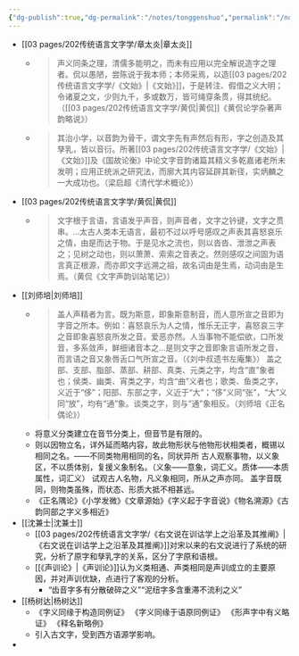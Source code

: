 ```yaml
---
{"dg-publish":true,"dg-permalink":"/notes/tonggenshuo","permalink":"/notes/tonggenshuo/","tags":["语言学"],"created":"2024-11-30T20:49:52.071+08:00","updated":"2025-03-02T19:58:16.580+08:00"}
---
```


- [[03 pages/202传统语言文字学/章太炎\|章太炎]]
	- > 声义同条之理，清儒多能明之，而未有应用以完全解说造字之理者。侃以愚陋，尝陈说于我本师；本师采焉，以造[[03 pages/202传统语言文字学/《文始》\|《文始》]]，于是转注、假借之义大明；令诸夏之文，少则九千，多或数万，皆可绳穿条贯，得其统纪。（[[03 pages/202传统语言文字学/黄侃\|黄侃]]《黄侃论学杂著声韵略说》）
	- >其治小学，以音韵为骨干，谓文字先有声然后有形，字之创造及其孳乳，皆以音衍。所著[[03 pages/202传统语言文字学/《文始》\|《文始》]]及《国故论衡》中论文字音韵诸篇其精义多乾嘉诸老所未发明；应用正统派之研究法，而廓大其内容延辟其新径，实炳麟之一大成功也。（梁启超《清代学术概论》）
- [[03 pages/202传统语言文字学/黄侃\|黄侃]]
	- > 文字根于言语，言语发乎声音，则声音者，文字之钤键，文字之贯串。…太古人类本无语言，最初不过以呼号感叹之声表其喜怒哀乐之情，由是而达于物。于是见水之流也，则以沓沓、泄泄之声表之；见树之动也，则以萧萧、索索之音表之。然则感叹之间固为语言真正根源，而亦即文字远溯之祖，故名词由是生焉，动词由是生焉。（黄侃《文字声韵训站笔记》）
- [[刘师培\|刘师培]]
	- >盖人声精者为言。既为斯意，即象斯意制音，而人意所宣之音即为字音之所本。例如：喜怒哀乐为人之情，惟乐无正字，喜怒哀三字之音即象喜怒哀所发之音。爱恶亦然。人当事物不能偿欲，口所发音，多系敛声，鲜细诸音本之…是则文字之音即象言语所发之音，而言语之音又象唇舌口气所宣之音。（《刘中叔遗书左庵集》）
	  盖之部、支部、脂部、蒸部、耕部、真类、元类之字，均含“直”象者也；侯类、幽类、宵类之字，均含“曲”义者也；歌类、鱼类之字，义近于“侈”；阳部、东部之字，义近于“大”；“侈”义同“张”，“大”义同“放”，均有“通”象。谈类之字，则与“通”象相反。（刘师培《正名偶论》）
	- 将意义分类建立在音节分类上，但音节是有限的。​
	- 则以因物立名，详外延而略内容，故此物形状与他物形状相类者，概锡以相同之名。——不同类物用相同的名，同状异所
	  古人观察事物，以义象区，不以质体别，复援义象制名。（义象——意象，词汇义。质体——本质属性，词汇义）
	  试观古人名物，凡义象相同，所从之声亦同。
	  盖字音既同，则物类虽殊，而状态、形质大抵不相甚远。
	- 《正名隅论》《小学发微》《文章源始》《字义起于字音说》《物名溯源》《古韵同部之字义多相近》
- [[沈兼士\|沈兼士]]
	- [[03 pages/202传统语言文字学/《右文说在训诂学上之沿革及其推阐》\|《右文说在训诂学上之沿革及其推阐》]]对宋以来的右文说进行了系统的研究，分析了原字和孳乳字的关系，区分了字原和语根。
	- [[《声训论》\|《声训论》]]认为义类相通、声类相同是声训成立的主要原因，并对声训优缺，点进行了客观的分析。
		- “齿音字多有分散破碎之义”“泥纽字多含重滞不流利之义”
- [[杨树达\|杨树达]]
	- 《字义同缘于构造同例证》
	  《字义同缘于语原同例证》
	  《形声字中有义略证》
	  《释名新略例》
	- 引入古文字，受到西方语源学影响。
-
